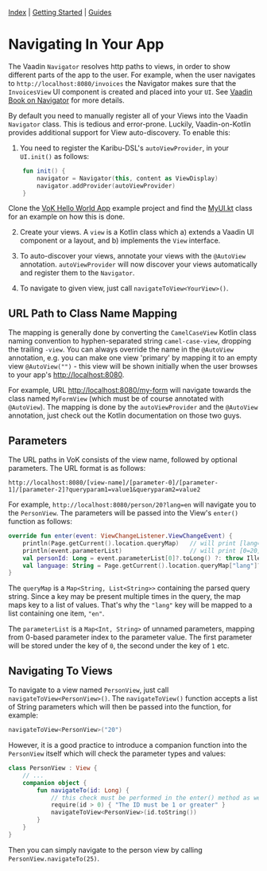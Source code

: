 [Index](index.html) | [Getting Started](gettingstarted-v10.html) | [Guides](vok-guides.html)

# Navigating In Your App

The Vaadin `Navigator` resolves http paths to views, in order to show different parts of the app to the user. For example,
when the user navigates to `http://localhost:8080/invoices` the Navigator makes sure that the `InvoicesView` UI component is created
and placed into your `UI`.
See [Vaadin Book on Navigator](https://vaadin.com/docs/-/part/framework/advanced/advanced-navigator.html) for more details.

By default you need to manually register all of your Views into the Vaadin `Navigator` class. This is tedious and error-prone. Luckily,
Vaadin-on-Kotlin provides additional support for View auto-discovery. To enable this:

1. You need to register the Karibu-DSL's `autoViewProvider`, in your `UI.init()` as follows:
```kotlin
    fun init() {
        navigator = Navigator(this, content as ViewDisplay)
        navigator.addProvider(autoViewProvider)
    }
```
Clone the [VoK Hello World App](https://github.com/mvysny/vok-helloworld-app) example project and find
the [MyUI.kt](https://github.com/mvysny/vok-helloworld-app/blob/master/web/src/main/kotlin/com/example/vok/MyUI.kt) class for an example on how this is done.

2. Create your views. A `view` is a Kotlin class which a) extends a Vaadin UI component or a layout, and b) implements the `View`
   interface.

3. To auto-discover your views, annotate your views with the `@AutoView` annotation. `autoViewProvider` will
   now discover your views automatically and register them to the `Navigator`.

4. To navigate to given view, just call `navigateToView<YourView>()`.

## URL Path to Class Name Mapping

The mapping is generally done by converting the `CamelCaseView` Kotlin
class naming convention to hyphen-separated string `camel-case-view`, dropping the trailing `-view`.
You can always override the name in the `@AutoView` annotation, e.g. you can make one view
'primary' by mapping it to an empty view `@AutoView("")` - this view will be shown initially when the user
browses to your app's [http://localhost:8080](http://localhost:8080).

For example, URL [http://localhost:8080/my-form](http://localhost:8080/my-form)
will navigate towards the class named `MyFormView` (which must be of course annotated with `@AutoView`). The mapping is done by
the `autoViewProvider` and the `@AutoView` annotation, just check out the Kotlin documentation on those two guys.

## Parameters

The URL paths in VoK consists of the view name, followed by optional parameters. The URL format is as follows:

```
http://localhost:8080/[view-name]/[parameter-0]/[parameter-1]/[parameter-2]?queryparam1=value1&queryparam2=value2
```

For example, `http://localhost:8080/person/20?lang=en` will navigate you to the `PersonView`. The parameters will be passed into the
View's `enter()` function as follows:

```kotlin
override fun enter(event: ViewChangeListener.ViewChangeEvent) {
    println(Page.getCurrent().location.queryMap)   // will print [lang=[en]]
    println(event.parameterList)                   // will print [0=20]
    val personId: Long = event.parameterList[0]?.toLong() ?: throw IllegalArgumentException("Expected the ID parameter")
    val language: String = Page.getCurrent().location.queryMap["lang"]?.get(0) ?: "en"
}
```

The `queryMap` is a `Map<String, List<String>>` containing the parsed query string. Since a key may be present multiple times in the query,
the map maps key to a list of values. That's why the `"lang"` key will be mapped to a list containing one item, `"en"`.

The `parameterList` is a `Map<Int, String>` of unnamed parameters, mapping from 0-based parameter index to the parameter value. The first
parameter will be stored under the key of `0`, the second under the key of `1` etc.

## Navigating To Views

To navigate to a view named `PersonView`, just call `navigateToView<PersonView>()`.
The `navigateToView()` function accepts a list of String parameters which will then be passed into the function, for example:

```kotlin
navigateToView<PersonView>("20")
```

However, it is a good practice to introduce a companion function into the `PersonView` itself which will check the parameter types and
values:

```kotlin
class PersonView : View {
    // ...
    companion object {
        fun navigateTo(id: Long) {
            // this check must be performed in the enter() method as well, to guard against user-entered URLs
            require(id > 0) { "The ID must be 1 or greater" }
            navigateToView<PersonView>(id.toString())
        }
    }
}
```

Then you can simply navigate to the person view by calling `PersonView.navigateTo(25)`.
